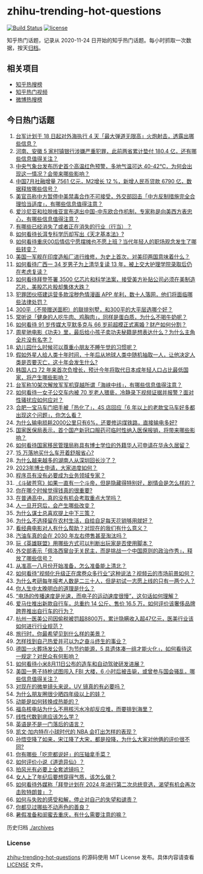 # zhihu-trending-hot-questions

[![Build Status](https://github.com/justjavac/zhihu-trending-hot-questions/workflows/ci/badge.svg?branch=master)](https://github.com/justjavac/zhihu-trending-hot-questions/actions)
[![license](https://img.shields.io/github/license/justjavac/zhihu-trending-hot-questions)](https://github.com/justjavac/zhihu-trending-hot-questions/blob/master/LICENSE)

知乎热门话题，记录从 2020-11-24 日开始的知乎热门话题。每小时抓取一次数据，按天[归档](./archives)。

## 相关项目

- [知乎热搜榜](https://github.com/justjavac/zhihu-trending-top-search)
- [知乎热门视频](https://github.com/justjavac/zhihu-trending-hot-video)
- [微博热搜榜](https://github.com/justjavac/weibo-trending-hot-search)

## 今日热门话题

<!-- BEGIN -->
<!-- 最后更新时间 Sat Aug 13 2022 02:06:56 GMT+0800 (China Standard Time) -->

1. [台军计划于 18 日起对外海执行 4 天「最大弹道无限高」火炮射击，透露出哪些信息？](https://www.zhihu.com/question/548060425)
1. [河南、安徽 5 家村镇银行涉嫌严重犯罪，此前两省累计垫付 180.4 亿，还有哪些信息值得关注？](https://www.zhihu.com/question/548127353)
1. [中央气象台发布历史首个高温红色预警，多地气温可达 40-42℃，为何会出现这一情况？会带来哪些影响？](https://www.zhihu.com/question/548129543)
1. [中国7月社融增量 7561 亿元，M2增长 12 %，新增人民币贷款 6790 亿，数据释放哪些信号？](https://www.zhihu.com/question/548131446)
1. [美官员称中方暂停中美禁毒合作不可接受，外交部回击「中方反制措施完全合理恰当适度」，有哪些信息值得注意？](https://www.zhihu.com/question/548106945)
1. [爱沙尼亚和拉脱维亚宣布退出中国-中东欧合作机制，专家称是向美西方表忠心，有哪些信息值得注意？](https://www.zhihu.com/question/548097252)
1. [有哪些已经消失了或者正在消失的行业（行当）？](https://www.zhihu.com/question/35681923)
1. [如何看待长洱专科学历却写出《天才基本法》?](https://www.zhihu.com/question/547886110)
1. [如何看待重庆00后情侣宁愿摆摊也不愿上班？当代年轻人的职场观念发生了哪些转变？](https://www.zhihu.com/question/547933860)
1. [美国一军舰在印度造船厂进行维修，为史上首次，对美印两国意味着什么？](https://www.zhihu.com/question/547691544)
1. [如何看待广西一 34 岁男子为上清华复读 13 年，被上交大护理学院录取后仍在考虑复读？](https://www.zhihu.com/question/547979825)
1. [如何看待拜登签署 3500 亿芯片和科学法案，接受美方补贴公司必须在美制造芯片，美股芯片股却集体大跌？](https://www.zhihu.com/question/547762821)
1. [犯罪团伙搭建运营多款淫秽色情漫画 APP 牟利，数十人落网，他们将面临哪些法律处罚？](https://www.zhihu.com/question/547940233)
1. [300平（不带赠送面积）的联排别墅，和300平的大平层选哪个好？](https://www.zhihu.com/question/537951755)
1. [常听说「健身的人吃牛肉、鸡胸肉」，同样是蛋白质，为什么不喝牛奶呢？](https://www.zhihu.com/question/547572503)
1. [如何看待 91 岁传媒大亨默多克与 66 岁前超模正式离婚？财产如何分割？](https://www.zhihu.com/question/548032356)
1. [周星驰电影《功夫》里，最后给小孩子卖功夫秘籍是想表达什么？为什么主角全片没有名字？](https://www.zhihu.com/question/31482560)
1. [幼儿园什么时候可以尊重小朋友不睡午觉的习惯呢？](https://www.zhihu.com/question/546519744)
1. [假如外星人给人类十年时间，十年后从地球人类中随机抽取一人，让他决定人类是否要灭亡，这十年会发生什么?](https://www.zhihu.com/question/532186264)
1. [韩国人口 72 年来首次负增长，预计今年将取代日本成年轻人口占比最低国家，将产生哪些影响？](https://www.zhihu.com/question/548001487)
1. [台军称10架次解放军军机穿越所谓「海峡中线」，有哪些信息值得注意？](https://www.zhihu.com/question/548153254)
1. [如何看待一女子公交车内被 70 岁老人猥亵，冷静录下视频证据并报警？面对性骚扰应如何应对？](https://www.zhihu.com/question/547919210)
1. [合肥一宝马车门把手被「热化了」，4S 店回应「6 年以上的老款宝马车好多都出现这个问题」，你怎么看？](https://www.zhihu.com/question/548039754)
1. [为什么输电损耗2000公里只有6%，还要修运煤铁路，直接输电多好?](https://www.zhihu.com/question/327986995)
1. [国家医保局表示，首个国产新冠口服药可临时性纳入医保报销，将带来哪些影响？](https://www.zhihu.com/question/548122683)
1. [如何看待国家移民管理局称具有博士学位的外籍华人可申请在华永久居留？](https://www.zhihu.com/question/548032310)
1. [15 万落地买什么车开着舒服省心?](https://www.zhihu.com/question/441839447)
1. [为什么越来越多的湖南人从深圳回长沙了？](https://www.zhihu.com/question/493486363)
1. [2023年博士申请，大家进度如何？](https://www.zhihu.com/question/527490475)
1. [程序员有没有必要成为业务领域专家？](https://www.zhihu.com/question/541504319)
1. [《斗破苍穹》如果一直有一个斗帝，但是隐藏得特别好，剧情会是怎么样的？](https://www.zhihu.com/question/503300050)
1. [你在哪个时候觉得钱真的很重要?](https://www.zhihu.com/question/547237872)
1. [在普通高中，真的没有机会考取重点大学吗？](https://www.zhihu.com/question/524814516)
1. [人一旦开窍后，会产生哪些改变？](https://www.zhihu.com/question/507160188)
1. [为什么谋士总喜欢提上中下三策？](https://www.zhihu.com/question/37437768)
1. [为什么不选择留在农村生活，自给自足每天花销够用就好？](https://www.zhihu.com/question/495733175)
1. [看经典电影对人有什么帮助？对现在的我们有什么意义？](https://www.zhihu.com/question/303919897)
1. [汽油车真的会在 2030 年左右停售甚至淘汰吗？](https://www.zhihu.com/question/478452945)
1. [玩《英雄联盟》用哪些方式可以判断出玩家是否使用脚本？](https://www.zhihu.com/question/509978746)
1. [外交部表示「佩洛西窜台无关民主，而是挑战一个中国原则的政治作秀」，释放了哪些信号？](https://www.zhihu.com/question/548106997)
1. [从准高一八月份开始准备，怎么准备能上清北？](https://www.zhihu.com/question/546586548)
1. [如何看待“视频化升级正在席卷众多行业”这种说法？视频云的市场前景如何？](https://www.zhihu.com/question/547939354)
1. [为什么考研每年报考人数是二三十人，但是初试一志愿上线的只有一两个人？](https://www.zhihu.com/question/545744029)
1. [你人生中太晚明白的道理是什么？](https://www.zhihu.com/question/470076571)
1. [“电场的传播速度是光速，而电子的运动速度很慢”，这句话如何理解？](https://www.zhihu.com/question/547608943)
1. [爱马仕推出新款自行车，总重约 14 公斤、售价 16.5 万，如何评价该奢侈品牌跨界推出自行车的行为？](https://www.zhihu.com/question/547982714)
1. [杭州一医美公司因偷税被罚超8800万，累计隐瞒收入超47亿元，医美行业该如何进行行业规范？](https://www.zhihu.com/question/547702655)
1. [旅行时，你最希望见到什么样的美景？](https://www.zhihu.com/question/485195523)
1. [怎样找到自己热爱并可以为之奋斗终生的事业？](https://www.zhihu.com/question/20799312)
1. [德国一火葬场发公告「为节约能源，5 具遗体凑一组才能火化」，如何看待这一规定？对民众有何影响？](https://www.zhihu.com/question/547954471)
1. [如何看待小米8月11日公布的造车和自动驾驶研发进展？](https://www.zhihu.com/question/548005435)
1. [美国一男子持枪试图闯入 FBI 大楼，6 小时后被击毙，或曾参与国会骚乱，哪些信息值得关注？](https://www.zhihu.com/question/548044444)
1. [对现在的微单镜头来说，UV 镜真的有必要吗？](https://www.zhihu.com/question/546376184)
1. [为什么朋友圈很少晒四年级以上的娃？](https://www.zhihu.com/question/462953490)
1. [动能是如何转换成热能的？](https://www.zhihu.com/question/50887328)
1. [福岛核电站为什么不用核污水冷却反应堆，而要排到海里？](https://www.zhihu.com/question/454344352)
1. [线性代数到底应该怎么学？](https://www.zhihu.com/question/36282065)
1. [英语是不是一门落后的语言？](https://www.zhihu.com/question/48289883)
1. [凯文·加内特在小球时代的 NBA 会打出怎样的表现？](https://www.zhihu.com/question/339002527)
1. [孙悟空降了如来，宋江降了大宋，都是投降，为什么大家对他俩的评价很不同?](https://www.zhihu.com/question/547392352)
1. [你有哪些「吃完都说好」的压轴拿手菜？](https://www.zhihu.com/question/542322697)
1. [如何评价小说《道诡异仙》？](https://www.zhihu.com/question/512318681)
1. [拍风光有必要上全套滤镜吗？](https://www.zhihu.com/question/323416039)
1. [女人上了年纪后要想穿得气质，该怎么做？](https://www.zhihu.com/question/536087649)
1. [如何看待外媒称「拜登计划在 2024 年进行第二次总统竞选，渴望有机会再次击败特朗普」？](https://www.zhihu.com/question/548063336)
1. [如何与失败的感受和解，停止对自己的失望和谴责？](https://www.zhihu.com/question/545957638)
1. [你都见过哪些不动声色的善良？](https://www.zhihu.com/question/537980991)
1. [暑假准备和闺蜜去重庆，有什么需要注意的嘛？](https://www.zhihu.com/question/471459899)

<!-- END -->

历史归档 [./archives](./archives)

### License

[zhihu-trending-hot-questions](https://github.com/justjavac/zhihu-trending-hot-questions)
的源码使用 MIT License 发布。具体内容请查看 [LICENSE](./LICENSE) 文件。
